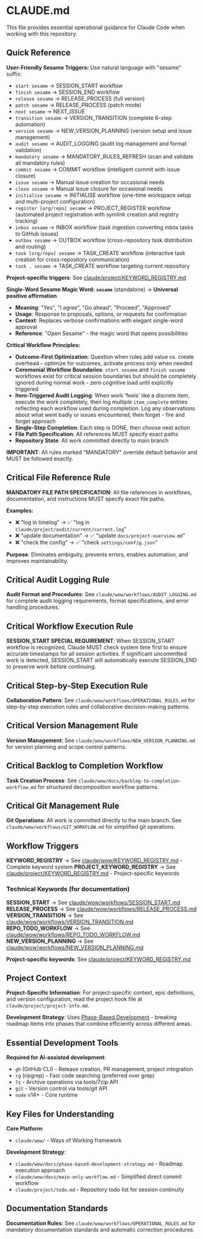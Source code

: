 # CLAUDE.md

This file provides essential operational guidance for Claude Code when working with this repository.

## Quick Reference

**User-Friendly Sesame Triggers:**
Use natural language with "sesame" suffix:
- `start sesame` → SESSION_START workflow
- `finish sesame` → SESSION_END workflow  
- `release sesame` → RELEASE_PROCESS (full version)
- `patch sesame` → RELEASE_PROCESS (patch mode)
- `next sesame` → NEXT_ISSUE
- `transition sesame` → VERSION_TRANSITION (complete 6-step automation)
- `version sesame` → NEW_VERSION_PLANNING (version setup and issue management)
- `audit sesame` → AUDIT_LOGGING (audit log management and format validation)
- `mandatory sesame` → MANDATORY_RULES_REFRESH (scan and validate all mandatory rules)
- `commit sesame` → COMMIT workflow (intelligent commit with issue closure)
- `issue sesame` → Manual issue creation for occasional needs
- `close sesame` → Manual issue closure for occasional needs
- `initialise sesame` → INITIALISE workflow (one-time workspace setup and multi-project configuration)
- `register [org/repo] sesame` → PROJECT_REGISTER workflow (automated project registration with symlink creation and registry tracking)
- `inbox sesame` → INBOX workflow (task ingestion converting inbox tasks to GitHub issues)
- `outbox sesame` → OUTBOX workflow (cross-repository task distribution and routing)
- `task [org/repo] sesame` → TASK_CREATE workflow (interactive task creation for cross-repository communication)
- `task . sesame` → TASK_CREATE workflow targeting current repository

**Project-specific triggers**: See [claude/project/KEYWORD_REGISTRY.md](./claude/project/KEYWORD_REGISTRY.md)

**Single-Word Sesame Magic Word:**
**`sesame`** (standalone) → **Universal positive affirmation**
- **Meaning**: "Yes", "I agree", "Go ahead", "Proceed", "Approved"
- **Usage**: Response to proposals, options, or requests for confirmation
- **Context**: Replaces verbose confirmations with elegant single-word approval
- **Reference**: "Open Sesame" - the magic word that opens possibilities

**Critical Workflow Principles:**
- **Outcome-First Optimization**: Question when rules add value vs. create overhead - optimize for outcomes, activate process only when needed
- **Ceremonial Workflow Boundaries**: `start sesame` and `finish sesame` workflows exist for critical session boundaries but should be completely ignored during normal work - zero cognitive load until explicitly triggered
- **Item-Triggered Audit Logging**: When work 'feels' like a discrete item, execute the work completely, then log multiple `item_complete` entries reflecting each workflow used during completion. Log any observations about what went badly or issues encountered, then forget - fire and forget approach
- **Single-Step Completion**: Each step is DONE, then choose next action
- **File Path Specification**: All references MUST specify exact paths
- **Repository State**: All work committed directly to main branch

**IMPORTANT**: All rules marked "MANDATORY" override default behavior and MUST be followed exactly.


## Critical File Reference Rule

**MANDATORY FILE PATH SPECIFICATION**: All file references in workflows, documentation, and instructions MUST specify exact file paths.

**Examples:**
- ❌ "log in timelog" → ✅ "log in `claude/project/audit/current/current.log`"
- ❌ "update documentation" → ✅ "update `docs/project-overview.md`"
- ❌ "check the config" → ✅ "check `settings/config.json`"

**Purpose**: Eliminates ambiguity, prevents errors, enables automation, and improves maintainability.

## Critical Audit Logging Rule

**Audit Format and Procedures**: See `claude/wow/workflows/AUDIT_LOGGING.md` for complete audit logging requirements, format specifications, and error handling procedures.
## Critical Workflow Execution Rule

**SESSION_START SPECIAL REQUIREMENT**: When SESSION_START workflow is recognized, Claude MUST check system time first to ensure accurate timestamps for all session activities. If significant uncommitted work is detected, SESSION_START will automatically execute SESSION_END to preserve work before continuing.

## Critical Step-by-Step Execution Rule

**Collaboration Pattern**: See `claude/wow/workflows/OPERATIONAL_RULES.md` for step-by-step execution rules and collaborative decision-making patterns.

## Critical Version Management Rule

**Version Management**: See `claude/wow/workflows/NEW_VERSION_PLANNING.md` for version planning and scope control patterns.

## Critical Backlog to Completion Workflow

**Task Creation Process**: See `claude/wow/docs/backlog-to-completion-workflow.md` for structured decomposition workflow patterns.

## Critical Git Management Rule

**Git Operations**: All work is committed directly to the main branch. See `claude/wow/workflows/GIT_WORKFLOW.md` for simplified git operations.
## Workflow Triggers

**KEYWORD_REGISTRY** → See [claude/wow/KEYWORD_REGISTRY.md](./claude/wow/KEYWORD_REGISTRY.md) - Complete keyword system
**PROJECT_KEYWORD_REGISTRY** → See [claude/project/KEYWORD_REGISTRY.md](./claude/project/KEYWORD_REGISTRY.md) - Project-specific keywords


### Technical Keywords (for documentation)
**SESSION_START** → See [claude/wow/workflows/SESSION_START.md](./claude/wow/workflows/SESSION_START.md)
**RELEASE_PROCESS** → See [claude/wow/workflows/RELEASE_PROCESS.md](./claude/wow/workflows/RELEASE_PROCESS.md)
**VERSION_TRANSITION** → See [claude/wow/workflows/VERSION_TRANSITION.md](./claude/wow/workflows/VERSION_TRANSITION.md)
**REPO_TODO_WORKFLOW** → See [claude/wow/workflows/REPO_TODO_WORKFLOW.md](./claude/wow/workflows/REPO_TODO_WORKFLOW.md)
**NEW_VERSION_PLANNING** → See [claude/wow/workflows/NEW_VERSION_PLANNING.md](./claude/wow/workflows/NEW_VERSION_PLANNING.md)

**Project-specific keywords**: See [claude/project/KEYWORD_REGISTRY.md](./claude/project/KEYWORD_REGISTRY.md)

## Project Context

**Project-Specific Information**: For project-specific context, epic definitions, and version configuration, read the project hook file at `claude/project/project-info.md`.

**Development Strategy**: Uses [Phase-Based Development](./claude/wow/docs/phase-based-development-strategy.md) - breaking roadmap items into phases that combine efficiently across different areas.


## Essential Development Tools

**Required for AI-assisted development**:
- `gh` (GitHub CLI) - Release creation, PR management, project integration
- `rg` (ripgrep) - Fast code searching (preferred over grep)
- `7z` - Archive operations via tools/7zip API
- `git` - Version control via tools/git API
- `node` v14+ - Core runtime

## Key Files for Understanding

**Core Platform**:
- `claude/wow/` - Ways of Working framework

**Development Strategy**:
- `claude/wow/docs/phase-based-development-strategy.md` - Roadmap execution approach
- `claude/wow/docs/main-only-workflow.md` - Simplified direct commit workflow
- `claude/project/todo.md` - Repository todo list for session continuity


## Documentation Standards

**Documentation Rules**: See `claude/wow/workflows/OPERATIONAL_RULES.md` for mandatory documentation standards and automatic correction procedures.